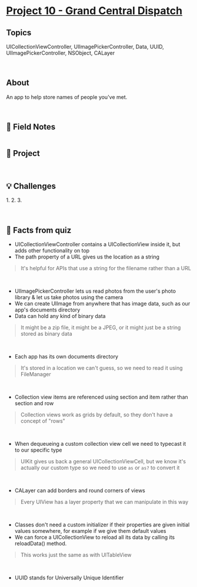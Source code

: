# [Project 10 - Grand Central Dispatch](https://www.hackingwithswift.com/100/39)

## Topics

UICollectionViewController, UIImagePickerController, Data, UUID, UIImagePickerController, NSObject, CALayer

<br/>

## About

An app to help store names of people you've met.

<br/>

## 📒 Field Notes


```swift

```


## 📒 Project


<br/>

## 💡 Challenges

1.[]()
2.[]()
3.[]()

<br/>

## 📝 Facts from quiz

- UICollectionViewController contains a UICollectionView inside it, but adds other functionality on top
- The path property of a URL gives us the location as a string
> It's helpful for APIs that use a string for the filename rather than a URL

<br/>

- UIImagePickerController lets us read photos from the user's photo library & let us take photos using the camera
- We can create UIImage from anywhere that has image data, such as our app's documents directory
- Data can hold any kind of binary data
> It might be a zip file, it might be a JPEG, or it might just be a string stored as binary data

<br/>

- Each app has its own documents directory
> It's stored in a location we can't guess, so we need to read it using FileManager

<br/>

- Collection view items are referenced using section and item rather than section and row
> Collection views work as grids by default, so they don't have a concept of "rows"

<br/>

- When dequeueing a custom collection view cell we need to typecast it to our specific type
> UIKit gives us back a general UICollectionViewCell, but we know it's actually our custom type so we need to use ```as``` or ```as?``` to convert it

<br/>

- CALayer can add borders and round corners of views
> Every UIView has a layer property that we can manipulate in this way

<br/>

- Classes don't need a custom initializer if their properties are given initial values somewhere, for example if we give them default values
- We can force a UICollectionView to reload all its data by calling its reloadData() method.
> This works just the same as with UITableView

<br/>

- UUID stands for Universally Unique Identifier
